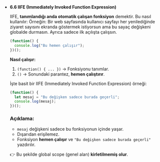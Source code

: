 - **6.6 IIFE (Immediately Invoked Function Expression)**
    
    IIFE, **tanımlandığı anda otomatik çalışan fonksiyon** demektir. Bu nasıl kullanılır: Örneğin: Bir web sayfasında kullanıcı sayfayı her yenilediğinde ziyaret sayısını ekranda göstermek istiyorsun ama bu sayaç değişkeni globalde durmasın. Ayrıca sadece ilk açılışta çalışsın.
    
    ```jsx
    (function() {
      console.log("Bu hemen çalışır");
    })();
    
    ```
    
    **Nasıl çalışır:**
    
    1. `(function() { ... })` → Fonksiyonu tanımlar.
    2. `()` → Sonundaki parantez, **hemen çalıştırır**.
    
    İşte basit bir IIFE (Immediately Invoked Function Expression) örneği:
    
    ```jsx
    (function() {
      let mesaj = "Bu değişken sadece burada geçerli";
      console.log(mesaj);
    })();
    ```
    
    ### Açıklama:
    
    - `mesaj` değişkeni sadece bu fonksiyonun içinde yaşar.
    - Dışarıdan erişilemez.
    - Fonksiyon **hemen çalışır** ve `"Bu değişken sadece burada geçerli"` yazdırılır.
    
    👉 Bu şekilde global scope (genel alan) **kirletilmemiş olur**.